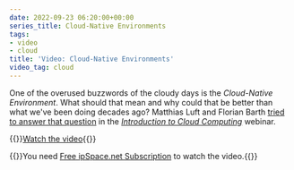 ```yaml
---
date: 2022-09-23 06:20:00+00:00
series_title: Cloud-Native Environments
tags:
- video
- cloud
title: 'Video: Cloud-Native Environments'
video_tag: cloud
---
```

One of the overused buzzwords of the cloudy days is the *Cloud-Native Environment*. What should that mean and why could that be better than what we've been doing decades ago? Matthias Luft and Florian Barth [tried to answer that question](https://my.ipspace.net/bin/get/Cloud101/5%20-%20Cloud-Native%20Environments.mp4?doccode=Cloud101) in the *[Introduction to Cloud Computing](https://www.ipspace.net/Introduction_to_Cloud_Computing)* webinar. 

{{<jump>}}[Watch the video](https://my.ipspace.net/bin/get/Cloud101/5%20-%20Cloud-Native%20Environments.mp4?doccode=Cloud101){{</jump>}}

{{<note free>}}You need [Free ipSpace.net Subscription](https://www.ipspace.net/Subscription/Free) to watch the video.{{</note>}}
